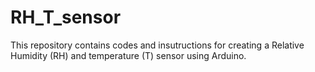 # RH_T_sensor
This repository contains codes and insutructions for creating a Relative Humidity (RH) and temperature (T) sensor using Arduino.
